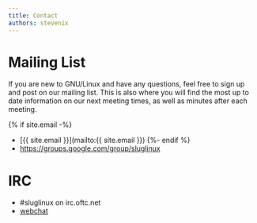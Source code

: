```yaml
---
title: Contact
authors: stevenix
---
```


# Mailing List

If you are new to GNU/Linux and have any questions, feel free to sign up and
post on our mailing list. This is also where you will find the most up to date
information on our next meeting times, as well as minutes after each meeting.

{% if site.email -%}
* [{{ site.email }}](mailto:{{ site.email }})
{%- endif %}
* <https://groups.google.com/group/sluglinux>

# IRC

* \#sluglinux on irc.oftc.net
* [webchat](http://webchat.oftc.net/?channels=%23sluglinux&uio=d4)
